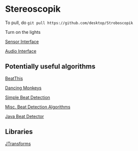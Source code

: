 Stereoscopik
============

To pull, do `git pull https://github.com/desktop/Stroboscopik`

Turn on the lights

[Sensor Interface](http://developer.android.com/guide/topics/sensors/sensors_overview.html)

[Audio Interface](http://stackoverflow.com/questions/4525206/android-audiorecord-class-process-live-mic-audio-quickly-set-up-callback-func)

Potentially useful algorithms
-----------------------------

[BeatThis](http://www.clear.rice.edu/elec301/Projects01/beat_sync/beatalgo.html)

[Dancing Monkeys](http://monket.net/files/dancingmonkeys/DancingMonkeys.pdf)

[Simple Beat Detection](http://www.cs.princeton.edu/~lieber/cos325/final/)

[Misc. Beat Detection Algorithms](http://archive.gamedev.net/archive/reference/programming/features/beatdetection/index.html)

[Java Beat Detector](http://www-scf.usc.edu/~ise575/a/projects/mooser/BeatDetector.htm)

Libraries
---------

[JTransforms](https://sites.google.com/site/piotrwendykier/software/jtransforms)